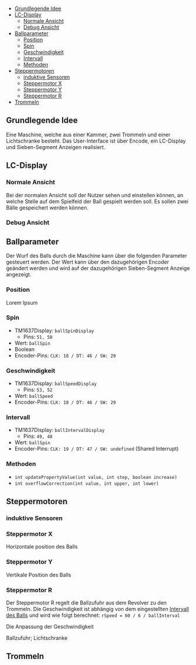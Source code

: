 - [Grundlegende Idee](#grundlegende-idee)
- [LC-Display](#lc-display)
  - [Normale Ansicht](#normale-ansicht)
  - [Debug Ansicht](#debug-ansicht)
- [Ballparameter](#ballparameter)
  - [Position](#position)
  - [Spin](#spin)
  - [Geschwindigkeit](#geschwindigkeit)
  - [Intervall](#intervall)
  - [Methoden](#methoden)
- [Steppermotoren](#steppermotoren)
  - [induktive Sensoren](#induktive-sensoren)
  - [Steppermotor X](#steppermotor-x)
  - [Steppermotor Y](#steppermotor-y)
  - [Steppermotor R](#steppermotor-r)
- [Trommeln](#trommeln)


## Grundlegende Idee
Eine Maschine, welche aus einer Kammer, zwei Trommeln und einer Lichtschranke besteht.
Das User-Interface ist über Encode, ein LC-Display und Sieben-Segment Anzeigen realisiert.

## LC-Display
### Normale Ansicht
Bei der normalen Ansicht soll der Nutzer sehen und einstellen können, an welche Stelle auf dem Spielfeld der Ball gespielt werden soll.
Es sollen zwei Bälle gespeichert werden können.

### Debug Ansicht


## Ballparameter
Der Wurf des Balls durch die Maschine kann über die folgenden Parameter gesteuert werden. Der Wert kann über den dazugehörigen Encoder geändert werden und wird auf der dazugehörigen Sieben-Segment Anzeige angezeigt.
### Position
Lorem Ipsum

### Spin
- TM1637Display: `ballSpinDisplay`
  - Pins: `51, 50`
- Wert: `ballSpin`
- Boolean
- Encoder-Pins: `CLK: 18 / DT: 46 / SW: 29`

### Geschwindigkeit
- TM1637Display: `ballSpeedDisplay`
  - Pins: `53, 52`
- Wert: `ballSpeed`
- Encoder-Pins: `CLK: 18 / DT: 46 / SW: 29`
  
### Intervall
- TM1637Display: `ballIntervalDisplay`
  - Pins: `49, 48`
- Wert: `ballSpin`
- Encoder-Pins: `CLK: 19 / DT: 47 / SW: undefined` (Shared Interrupt)

### Methoden
- `int updatePropertyValue(int value, int step, boolean increase)`
- `int overflowCorrection(int value, int upper, int lower)`

## Steppermotoren
### induktive Sensoren
### Steppermotor X 
Horizontale position des Balls

### Steppermotor Y
Vertikale Position des Balls

### Steppermotor R
Der Steppermotor R regelt die Ballzufuhr aus dem Revolver zu den Trommeln.
Die Geschwindigkeit ist abhängig von dem eingestellten [Intervall des Balls](#intervall) und wird wie folgt berechnet: `rSpeed = 60 / 6 / ballInterval`

Die Anpassung der Geschwindigkeit 

Ballzufuhr; Lichtschranke 

## Trommeln